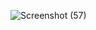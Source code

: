 ![Screenshot (57)](https://github.com/manasrajputt/Expense-Tracker/assets/105450483/082e577c-3cc7-4506-8436-bba95b4a1dca)
